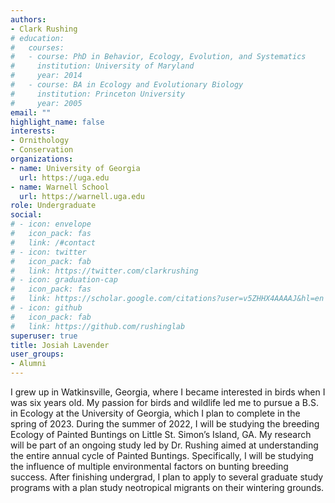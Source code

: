```yaml
---
authors:
- Clark Rushing
# education:
#   courses:
#   - course: PhD in Behavior, Ecology, Evolution, and Systematics
#     institution: University of Maryland
#     year: 2014
#   - course: BA in Ecology and Evolutionary Biology
#     institution: Princeton University
#     year: 2005
email: ""
highlight_name: false
interests:
- Ornithology
- Conservation
organizations:
- name: University of Georgia
  url: https://uga.edu
- name: Warnell School
  url: https://warnell.uga.edu
role: Undergraduate
social:
# - icon: envelope
#   icon_pack: fas
#   link: /#contact
# - icon: twitter
#   icon_pack: fab
#   link: https://twitter.com/clarkrushing
# - icon: graduation-cap
#   icon_pack: fas
#   link: https://scholar.google.com/citations?user=v5ZHHX4AAAAJ&hl=en
# - icon: github
#   icon_pack: fab
#   link: https://github.com/rushinglab
superuser: true
title: Josiah Lavender
user_groups:
- Alumni
---
```


I grew up in Watkinsville, Georgia, where I became interested in birds when I was six years old. My passion for birds and wildlife led me to pursue a B.S. in Ecology at the University of Georgia, which I plan to complete in the spring of 2023. During the summer of 2022, I will be studying the breeding Ecology of Painted Buntings on Little St. Simon’s Island, GA. My research will be part of an ongoing study led by Dr. Rushing aimed at understanding the entire annual cycle of Painted Buntings. Specifically, I will be studying the influence of multiple environmental factors on bunting breeding success. After finishing undergrad, I plan to apply to several graduate study programs with a plan study neotropical migrants on their wintering grounds. 